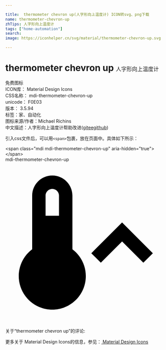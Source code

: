 ```yaml
---

title:  thermometer chevron up(人字形向上温度计) ICON转svg、png下载
name: thermometer-chevron-up
zhTips: 人字形向上温度计
tags: ["home-automation"]
search: 
image: https://iconhelper.cn/svg/material/thermometer-chevron-up.svg

---
```


# thermometer chevron up  <small style="font-size: 60%;font-weight: 100">人字形向上温度计</small>


<div class="detail-page">
<p>
<span><span class="badge-success badge">免费图标</span> </span>
<br/>
<span>
ICON库：
<span class="badge-secondary badge">Material Design Icons</span> 
</span>
<br/>
<span>
CSS名称：
<span class="badge-secondary badge">mdi-thermometer-chevron-up</span> 
</span>
<br/>
<span>
unicode：
<span class="badge-secondary badge">F0E03</span> 
<copy-btn content='F0E03' btn-title=""></copy-btn>
<copy-btn :content='String.fromCodePoint(parseInt("F0E03", 16))' btn-title="复制U"></copy-btn>
</span>
<br/>
<span>
版本：
<span class="badge-secondary badge">3.5.94</span> 
</span><br/><span>标签：<span class="badge-light badge"><router-link to="/tags/home-automation.html">家、自动化</router-link></span></span>
<br/>
<span>图标来源/作者：<span class="badge-light badge">Michael Richins</span></span> 
<br/>
<span class="zh-detail">中文描述：<span class="badge-primary badge">人字形向上温度计</span><span class="help-link"><span>帮助改进</span>(<a href="https://gitee.com/liuwave/icon-helper/edit/master/json/material/thermometer-chevron-up.json" target="_blank" rel="noopener noreferrer">gitee</a><a href="https://github.com/liuwave/icon-helper/edit/master/json/material/thermometer-chevron-up.json" target="_blank" rel="noopener noreferrer">github</a></span>)</span><br/>
</p>
</div>
<div class="alert alert-dark">
  <i class="mdi mdi-thermometer-chevron-up mdi-48px"></i>
  <i class="mdi mdi-thermometer-chevron-up mdi-36px"></i>
  <i class="mdi mdi-thermometer-chevron-up mdi-24px"></i>
  <i class="mdi mdi-thermometer-chevron-up mdi-18px"></i>
</div>
<div>
  <p>引入css文件后，可以用<code>&lt;span&gt;</code>包裹，放在页面中。具体如下所示：    
  </p>
  <div class="alert alert-primary" style="font-size: 14px">
    &lt;span class="mdi mdi-thermometer-chevron-up" aria-hidden="true"&gt;&lt;/span&gt;
    <copy-btn content='<span class="mdi mdi-thermometer-chevron-up" aria-hidden="true"></span>'></copy-btn>
  </div>
  <div class="alert alert-secondary">
    <i class="mdi mdi-thermometer-chevron-up"
    style="font-size: 24px"
    aria-hidden="true"></i> mdi-thermometer-chevron-up
    <copy-btn content="mdi-thermometer-chevron-up" btn-title="复制图标名称"></copy-btn>
  </div>
</div>
<div id="svg" class="svg-wrap">
<svg xmlns="http://www.w3.org/2000/svg" viewBox="0 0 24 24"><path d="M17.41 11.83L20.58 15L22 13.59L17.41 9L12.82 13.59L14.24 15L17.41 11.83M10 13V5C10 3.34 8.66 2 7 2S4 3.34 4 5V13C1.79 14.66 1.34 17.79 3 20S7.79 22.66 10 21 12.66 16.21 11 14C10.72 13.62 10.38 13.28 10 13M7 4C7.55 4 8 4.45 8 5V8H6V5C6 4.45 6.45 4 7 4Z" /></svg>
</div>
<detail full-name='mdi-thermometer-chevron-up'></detail>
<div>
<p>关于“thermometer chevron up”的评论:</p>
</div>
<Vssue title="关于“thermometer chevron up”的评论" ></Vssue>    
<div><p>更多关于 Material Design Icons的信息，参见：<a target="_blank" href="https://iconhelper.cn/material.html"> Material Design Icons</a>
</p></div>

